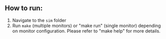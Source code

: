 ## How to run:
1) Navigate to the `sim` folder
2) Run `make` (multiple monitors) or "make run" (single monitor) depending on monitor configuration.
Please refer to "make help" for more details.
